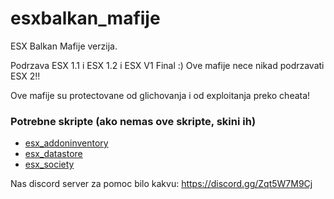 # esxbalkan_mafije
ESX Balkan Mafije verzija.

Podrzava ESX 1.1 i ESX 1.2 i ESX V1 Final :) Ove mafije nece nikad podrzavati ESX 2!!

Ove mafije su protectovane od glichovanja i od exploitanja preko cheata!

### Potrebne skripte (ako nemas ove skripte, skini ih)
  * [esx_addoninventory](https://github.com/extendedmode/esx_addoninventory)
  * [esx_datastore](https://github.com/mitlight/esx_datastore)
  * [esx_society](https://github.com/PateDEV/esx_society)


Nas discord server za pomoc bilo kakvu: https://discord.gg/Zqt5W7M9Cj

